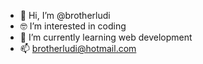 - 👋 Hi, I’m @brotherludi
- 🤓 I’m interested in coding
- 🌱 I’m currently learning web development 
- 📫 brotherludi@hotmail.com

<!---
brotherludi/brotherludi is a ✨ special ✨ repository because its `README.md` (this file) appears on your GitHub profile.
You can click the Preview link to take a look at your changes.
--->
